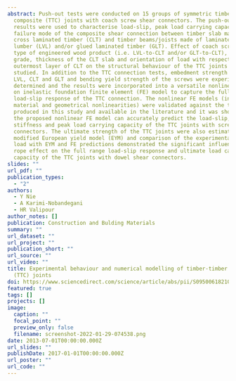 ```yaml
---
abstract: Push-out tests were conducted on 15 groups of symmetric timber-timber
  composite (TTC) joints with coach screw shear connectors. The push-out test
  results were used to characterise load-slip, peak load carrying capacity and
  failure mode of the composite shear connection between timber slab made of
  cross laminated timber (CLT) and timber beams/joists made of laminated veneer
  lumber (LVL) and/or glued laminated timber (GLT). Effect of coach screw size,
  type of engineered wood product (i.e. LVL-to-CLT and/or GLT-to-CLT), GLT
  grade, thickness of the CLT slab and orientation of load with respect to the
  outermost layer of CLT on the structural behaviour of the TTC joints were
  studied. In addition to the TTC connection tests, embedment strength of the
  LVL, CLT and GLT and bending yield strength of the screws were experimentally
  determined and the results were incorporated into a versatile nonlinear beam
  on inelastic foundation finite element (FE) model to capture the full range
  load-slip response of the TTC connection. The nonlinear FE models (including
  material and geometrical nonlinearities) were validated against the test data
  produced in this study and available in the literature and it was shown that
  the proposed nonlinear FE model can accurately predict the load-slip,
  stiffness and peak load carrying capacity of the TTC joints with screw shear
  connectors. The ultimate strength of the TTC joints were also estimated by
  modified European yield model (EYM) and comparison of the experimental peak
  load with EYM and FE predictions demonstrated the significant influence of the
  rope effect on the full range load-slip response and ultimate load carrying
  capacity of the TTC joints with dowel shear connectors.
slides: ""
url_pdf: ""
publication_types:
  - "2"
authors:
  - Y Nie
  - A Karimi-Nobandegani
  - HR Valipour
author_notes: []
publication: Construction and Bulding Materials
summary: ""
url_dataset: ""
url_project: ""
publication_short: ""
url_source: ""
url_video: ""
title: Experimental behaviour and numerical modelling of timber-timber composite
  (TTC) joints
doi: https://www.sciencedirect.com/science/article/abs/pii/S0950061821010333
featured: true
tags: []
projects: []
image:
  caption: ""
  focal_point: ""
  preview_only: false
  filename: screenshot-2022-01-29-074538.png
date: 2013-07-01T00:00:00.000Z
url_slides: ""
publishDate: 2017-01-01T00:00:00.000Z
url_poster: ""
url_code: ""
---
```

<!--{{% callout note %}}
Click the *Cite* button above to demo the feature to enable visitors to import publication metadata into their reference management software.
{{% /callout %}}

{{% callout note %}}
Create your slides in Markdown - click the *Slides* button to check out the example.
{{% /callout %}}!

Supplementary notes can be added here, including [code, math, and images](https://wowchemy.com/docs/writing-markdown-latex/).-->